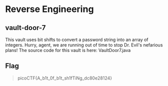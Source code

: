 # Reverse Engineering

## vault-door-7

This vault uses bit shifts to convert a password string into an array of integers. Hurry, agent, we are running out of time to stop Dr. Evil's nefarious plans! The source code for this vault is here: VaultDoor7.java

## Flag

> picoCTF{A_b1t_0f_b1t_sh1fTiNg_dc80e28124}
